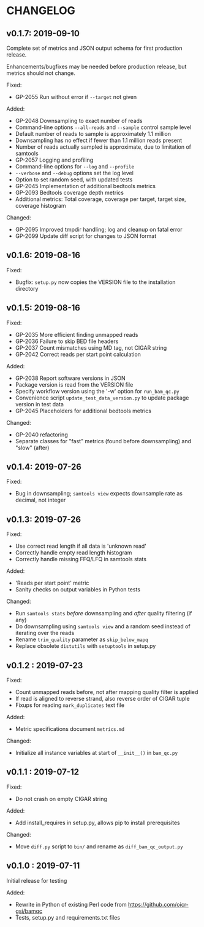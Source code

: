 CHANGELOG
=========

v0.1.7: 2019-09-10
------------------

Complete set of metrics and JSON output schema for first production release.

Enhancements/bugfixes may be needed before production release, but metrics should not change.

Fixed:
- GP-2055 Run without error if `--target` not given

Added:
- GP-2048 Downsampling to exact number of reads
- Command-line options `--all-reads` and `--sample` control sample level
- Default number of reads to sample is approximately 1.1 million
- Downsampling has no effect if fewer than 1.1 million reads present
- Number of reads actually sampled is approximate, due to limitation of samtools
- GP-2057 Logging and profiling
- Command-line options for `--log` and `--profile`
- `--verbose` and `--debug` options set the log level
- Option to set random seed, with updated tests
- GP-2045 Implementation of additional bedtools metrics
- GP-2093 Bedtools coverage depth metrics
- Additional metrics: Total coverage, coverage per target, target size, coverage histogram

Changed:
- GP-2095 Improved tmpdir handling; log and cleanup on fatal error
- GP-2099 Update diff script for changes to JSON format

v0.1.6: 2019-08-16
------------------

Fixed:
- Bugfix: `setup.py` now copies the VERSION file to the installation directory

v0.1.5: 2019-08-16
------------------

Fixed:
- GP-2035 More efficient finding unmapped reads
- GP-2036 Failure to skip BED file headers
- GP-2037 Count mismatches using MD tag, not CIGAR string
- GP-2042 Correct reads per start point calculation

Added:
- GP-2038 Report software versions in JSON
- Package version is read from the VERSION file
- Specify workflow version using the '-w' option for `run_bam_qc.py`
- Convenience script `update_test_data_version.py` to update package version in test data
- GP-2045 Placeholders for additional bedtools metrics

Changed:
- GP-2040 refactoring
- Separate classes for "fast" metrics (found before downsampling) and "slow" (after)

v0.1.4: 2019-07-26
------------------

Fixed:
- Bug in downsampling; `samtools view` expects downsample rate as decimal, not integer


v0.1.3: 2019-07-26
------------------

Fixed:
- Use correct read length if all data is 'unknown read'
- Correctly handle empty read length histogram
- Correctly handle missing FFQ/LFQ in samtools stats

Added:
- 'Reads per start point' metric
- Sanity checks on output variables in Python tests

Changed:
- Run `samtools stats` _before_ downsampling and _after_ quality filtering (if any)
- Do downsampling using `samtools view` and a random seed instead of iterating over the reads
- Rename `trim_quality` parameter as `skip_below_mapq`
- Replace obsolete `distutils` with `setuptools` in setup.py


v0.1.2 : 2019-07-23
-------------------

Fixed:
- Count unmapped reads before, not after mapping quality filter is applied
- If read is aligned to reverse strand, also reverse order of CIGAR tuple
- Fixups for reading `mark_duplicates` text file

Added:
- Metric specifications document `metrics.md`

Changed:
- Initialize all instance variables at start of `__init__()` in `bam_qc.py`

v0.1.1 : 2019-07-12
-------------------

Fixed:
- Do not crash on empty CIGAR string

Added:
- Add install_requires in setup.py, allows pip to install prerequisites

Changed:
- Move `diff.py` script to `bin/` and rename as `diff_bam_qc_output.py`

v0.1.0 : 2019-07-11
-------------------

Initial release for testing

Added:
- Rewrite in Python of existing Perl code from https://github.com/oicr-gsi/bamqc
- Tests, setup.py and requirements.txt files
